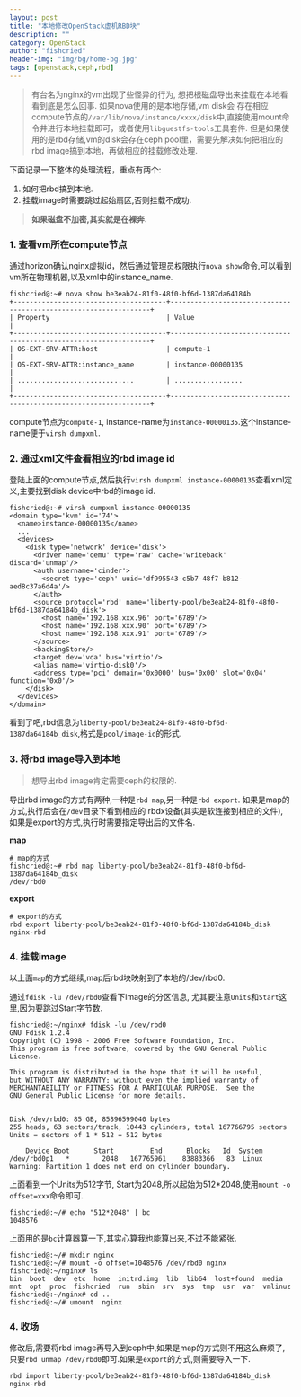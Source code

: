 ```yaml
---
layout: post
title: "本地修改OpenStack虚机RBD块"
description: ""
category: OpenStack
author: "fishcried"
header-img: "img/bg/home-bg.jpg"
tags: [openstack,ceph,rbd]
---
```


> 有台名为nginx的vm出现了些怪异的行为, 想把根磁盘导出来挂载在本地看看到底是怎么回事. 如果nova使用的是本地存储,vm disk会
存在相应compute节点的`/var/lib/nova/instance/xxxx/disk`中,直接使用mount命令井进行本地挂载即可，或者使用`libguestfs-tools`工具套件.
但是如果使用的是rbd存储,vm的disk会存在ceph pool里，需要先解决如何把相应的rbd image搞到本地，再做相应的挂载修改处理.

下面记录一下整体的处理流程，重点有两个:

1. 如何把rbd搞到本地.
2. 挂载image时需要跳过起始扇区,否则挂载不成功.

>  **如果磁盘不加密,其实就是在裸奔.**


### **1. 查看vm所在compute节点**

通过horizon确认nginx虚拟id，然后通过管理员权限执行`nova show`命令,可以看到vm所在物理机器,以及xml中的instance_name.

    fishcried@:~# nova show be3eab24-81f0-48f0-bf6d-1387da64184b
    +--------------------------------------+-----------------------------------------------------------------+
    | Property                             | Value                                                           |
    +--------------------------------------+-----------------------------------------------------------------+
    | OS-EXT-SRV-ATTR:host                 | compute-1                                                     |
    | OS-EXT-SRV-ATTR:instance_name        | instance-00000135                                               |
    | .............................        | .................                                               |
    +--------------------------------------+-----------------------------------------------------------------+

compute节点为`compute-1`, instance-name为`instance-00000135`.这个instance-name便于`virsh dumpxml`.

### **2. 通过xml文件查看相应的rbd image id**

登陆上面的compute节点,然后执行`virsh dumpxml instance-00000135`查看xml定义,主要找到disk device中rbd的image id.

    fishcried@:~# virsh dumpxml instance-00000135
    <domain type='kvm' id='74'>
      <name>instance-00000135</name>
      ...
      <devices>
        <disk type='network' device='disk'>
          <driver name='qemu' type='raw' cache='writeback' discard='unmap'/>
          <auth username='cinder'>
            <secret type='ceph' uuid='df995543-c5b7-48f7-b812-aed8c37a6d4a'/>
          </auth>
          <source protocol='rbd' name='liberty-pool/be3eab24-81f0-48f0-bf6d-1387da64184b_disk'>
            <host name='192.168.xxx.96' port='6789'/>
            <host name='192.168.xxx.90' port='6789'/>
            <host name='192.168.xxx.91' port='6789'/>
          </source>
          <backingStore/>
          <target dev='vda' bus='virtio'/>
          <alias name='virtio-disk0'/>
          <address type='pci' domain='0x0000' bus='0x00' slot='0x04' function='0x0'/>
        </disk>
      </devices>
    </domain>

看到了吧,rbd信息为`liberty-pool/be3eab24-81f0-48f0-bf6d-1387da64184b_disk`,格式是`pool/image-id`的形式.

### **3. 将rbd image导入到本地**

> 想导出rbd image肯定需要ceph的权限的.

导出rbd image的方式有两种,一种是`rbd map`,另一种是`rbd export`. 如果是map的方式,执行后会在`/dev`目录下看到相应的
rbdx设备(其实是软连接到相应的文件), 如果是export的方式,执行时需要指定导出后的文件名.

**map**

    # map的方式
    fishcried@:~# rbd map liberty-pool/be3eab24-81f0-48f0-bf6d-1387da64184b_disk
    /dev/rbd0

**export**

    # export的方式
    rbd export liberty-pool/be3eab24-81f0-48f0-bf6d-1387da64184b_disk     nginx-rbd

### **4. 挂载image**

以上面`map`的方式继续,map后rbd块映射到了本地的/dev/rbd0.

通过`fdisk -lu /dev/rbd0`查看下image的分区信息, 尤其要注意`Units`和`Start`这里,因为要跳过Start字节数.

    fishcried@:~/nginx# fdisk -lu /dev/rbd0
    GNU Fdisk 1.2.4
    Copyright (C) 1998 - 2006 Free Software Foundation, Inc.
    This program is free software, covered by the GNU General Public License.

    This program is distributed in the hope that it will be useful,
    but WITHOUT ANY WARRANTY; without even the implied warranty of
    MERCHANTABILITY or FITNESS FOR A PARTICULAR PURPOSE.  See the
    GNU General Public License for more details.


    Disk /dev/rbd0: 85 GB, 85896599040 bytes
    255 heads, 63 sectors/track, 10443 cylinders, total 167766795 sectors
    Units = sectors of 1 * 512 = 512 bytes

        Device Boot      Start         End      Blocks   Id  System 
    /dev/rbd0p1   *        2048   167765961    83883366   83  Linux
    Warning: Partition 1 does not end on cylinder boundary.  

上面看到一个Units为512字节, Start为2048,所以起始为512*2048,使用`mount -o offset=xxx`命令即可.

    fishcried@:~/# echo "512*2048" | bc
    1048576

上面用的是`bc`计算器算一下,其实心算我也能算出来,不过不能紧张.

    fishcried@:~/# mkdir nginx
    fishcried@:~/# mount -o offset=1048576 /dev/rbd0 nginx
    fishcried@:~/nginx# ls
    bin  boot  dev  etc  home  initrd.img  lib  lib64  lost+found  media  mnt  opt  proc  fishcried  run  sbin  srv  sys  tmp  usr  var  vmlinuz
    fishcried@:~/nginx# cd ..
    fishcried@:~/# umount  nginx

### **4. 收场**

修改后,需要将rbd image再导入到ceph中,如果是map的方式则不用这么麻烦了,只要`rbd unmap /dev/rbd0`即可.如果是`export`的方式,则需要导入一下.


    rbd import liberty-pool/be3eab24-81f0-48f0-bf6d-1387da64184b_disk   nginx-rbd
